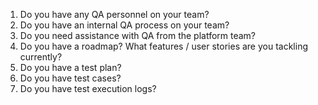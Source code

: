 1. Do you have any QA personnel on your team?
1. Do you have an internal QA process on your team?
1. Do you need assistance with QA from the platform team?
1. Do you have a roadmap?  What features / user stories are you tackling currently?
1. Do you have a test plan?
1. Do you have test cases?
1. Do you have test execution logs?